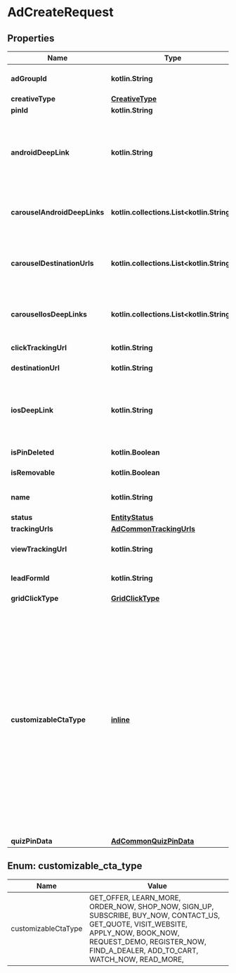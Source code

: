 
# AdCreateRequest

## Properties
Name | Type | Description | Notes
------------ | ------------- | ------------- | -------------
**adGroupId** | **kotlin.String** | ID of the ad group that contains the ad. | 
**creativeType** | [**CreativeType**](CreativeType.md) |  | 
**pinId** | **kotlin.String** | Pin ID. | 
**androidDeepLink** | **kotlin.String** | Deep link URL for Android devices. Not currently available. Using this field will generate an error. |  [optional]
**carouselAndroidDeepLinks** | **kotlin.collections.List&lt;kotlin.String&gt;** | Comma-separated deep links for the carousel pin on Android. |  [optional]
**carouselDestinationUrls** | **kotlin.collections.List&lt;kotlin.String&gt;** | Comma-separated destination URLs for the carousel pin to promote. |  [optional]
**carouselIosDeepLinks** | **kotlin.collections.List&lt;kotlin.String&gt;** | Comma-separated deep links for the carousel pin on iOS. |  [optional]
**clickTrackingUrl** | **kotlin.String** | Tracking url for the ad clicks. |  [optional]
**destinationUrl** | **kotlin.String** | Destination URL. |  [optional]
**iosDeepLink** | **kotlin.String** | Deep link URL for iOS devices. Not currently available. Using this field will generate an error. |  [optional]
**isPinDeleted** | **kotlin.Boolean** | Is original pin deleted? |  [optional]
**isRemovable** | **kotlin.Boolean** | Is pin repinnable? |  [optional]
**name** | **kotlin.String** | Name of the ad - 255 chars max. |  [optional]
**status** | [**EntityStatus**](EntityStatus.md) |  |  [optional]
**trackingUrls** | [**AdCommonTrackingUrls**](AdCommonTrackingUrls.md) |  |  [optional]
**viewTrackingUrl** | **kotlin.String** | Tracking URL for ad impressions. |  [optional]
**leadFormId** | **kotlin.String** | Lead form ID for lead ad generation. |  [optional]
**gridClickType** | [**GridClickType**](GridClickType.md) |  |  [optional]
**customizableCtaType** | [**inline**](#CustomizableCtaType) | Select a call to action (CTA) to display below your ad. Available only for ads with direct links enabled. CTA options for consideration and conversion campaigns are LEARN_MORE, SHOP_NOW, BOOK_NOW, SIGN_UP, VISIT_WEBSITE, BUY_NOW, GET_OFFER, ORDER_NOW, ADD_TO_CART (for conversion campaigns with add to cart conversion events only) |  [optional]
**quizPinData** | [**AdCommonQuizPinData**](AdCommonQuizPinData.md) |  |  [optional]


<a id="CustomizableCtaType"></a>
## Enum: customizable_cta_type
Name | Value
---- | -----
customizableCtaType | GET_OFFER, LEARN_MORE, ORDER_NOW, SHOP_NOW, SIGN_UP, SUBSCRIBE, BUY_NOW, CONTACT_US, GET_QUOTE, VISIT_WEBSITE, APPLY_NOW, BOOK_NOW, REQUEST_DEMO, REGISTER_NOW, FIND_A_DEALER, ADD_TO_CART, WATCH_NOW, READ_MORE, 



